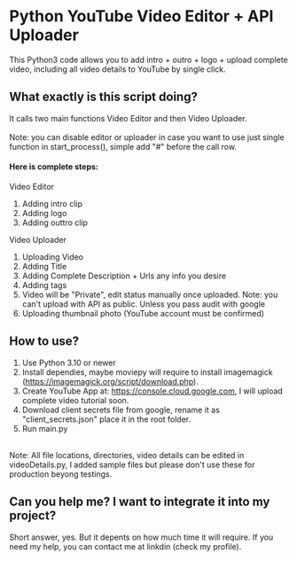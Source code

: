 # Python YouTube Video Editor + API Uploader
This Python3 code allows you to add intro + outro + logo + upload complete video, including all video details to YouTube by single click.

## What exactly is this script doing?
It calls two main functions Video Editor and then Video Uploader.  
<br/> 
Note: you can disable editor or uploader in case you want to use just single function in start_process(), simple add "#" before the call row.

#### Here is complete steps:
Video Editor
1.  Adding intro clip
2.  Adding logo
3.  Adding outtro clip

Video Uploader
1.  Uploading Video
2.  Adding Title
3.  Adding Complete Description + Urls any info you desire
4.  Adding tags
5.  Video will be "Private", edit status manually once uploaded. Note: you can't upload with API as public. Unless you pass audit with google
6.  Uploading thumbnail photo (YouTube account must be confirmed)


## How to use?
1. Use Python 3.10 or newer
2. Install dependies, maybe moviepy will require to install imagemagick (https://imagemagick.org/script/download.php).
3. Create YouTube App at: https://console.cloud.google.com, I will upload complete video tutorial soon.
4. Download client secrets file from google, rename it as "client_secrets.json" place it in the root folder.
5. Run main.py
<br/>
Note: All file locations, directories, video details can be edited in videoDetails.py, I added sample files but please don't use these for production beyong testings.

## Can you help me? I want to integrate it into my project?
Short answer, yes. But it depents on how much time it will require. If you need my help, you can contact me at linkdin (check my profile).
